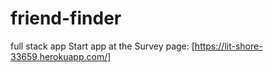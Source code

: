 # friend-finder
full stack app
Start app at the Survey page: [https://lit-shore-33659.herokuapp.com/]
